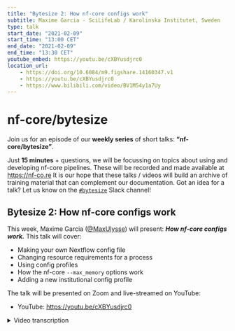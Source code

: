 ```yaml
---
title: "Bytesize 2: How nf-core configs work"
subtitle: Maxime Garcia - SciLifeLab / Karolinska Institutet, Sweden
type: talk
start_date: "2021-02-09"
start_time: "13:00 CET"
end_date: "2021-02-09"
end_time: "13:30 CET"
youtube_embed: https://youtu.be/cXBYusdjrc0
location_url:
    - https://doi.org/10.6084/m9.figshare.14160347.v1
    - https://youtu.be/cXBYusdjrc0
    - https://www.bilibili.com/video/BV1M54y1a7Uy
---
```


# nf-core/bytesize

Join us for an episode of our **weekly series** of short talks: **“nf-core/bytesize”**.

Just **15 minutes** + questions, we will be focussing on topics about using and developing nf-core pipelines.
These will be recorded and made available at <https://nf-co.re>
It is our hope that these talks / videos will build an archive of training material that can complement our documentation. Got an idea for a talk? Let us know on the [`#bytesize`](https://nfcore.slack.com/channels/bytesize) Slack channel!

## Bytesize 2: How nf-core configs work

This week, Maxime Garcia ([@MaxUlysse](http://github.com/MaxUlysse/)) will present: _**How nf-core configs work.**_ This talk will cover:

* Making your own Nextflow config file
* Changing resource requirements for a process
* Using config profiles
* How the nf-core `--max_memory` options work
* Adding a new institutional config profile

The talk will be presented on Zoom and live-streamed on YouTube:

* YouTube: <https://youtu.be/cXBYusdjrc0>

<details markdown="1"><summary>Video transcription</summary>
**Note: This text has been edited to make it more suitable for readers.**

OK, so hello everyone, Maxime here.
I am working for the Swedish Childhood Tumor Biobank which is located at Karolinska Institutet and I am sitting half-time at the National Genomics Infrastructure at SciLifeLab.
Today for the second nf-core Bytesize, I am going to talk about nf-core configs and how they work.

What I like about Nextflow or in fact what I actually love about Nextflow, is its portability, shareability and reusability.
As a challenge I am going to run [nf-core/eager](https://nf-co.re/eager) - a pipeline I am not very familiar with - on the provided test data.
I will be assuming I am running it on a new machine with just Docker installed and I am first going to specify everything on the command-line without using any config file or any profile.
This is not something you should normally attempt.

[[1:04](https://www.youtube.com/watch?v=cXBYusdjrc0&t=1m4s)]
It is actually quite simple.
I install Nextflow with the first command.
The second command will help me download the data that we want and with the third command I'm actually running the latest release of the [nf-core/eager](https://nf-co.re/eager) pipeline.
The last command specifies all the necessary input for the pipeline:

* The container engine I want to use, which is Docker.
* The specific container I want to use is specified with a tag.
* Some resources, for example `max_cpus`.
* The path to the reference genome file, e.g fasta file.

However, we can improve this if we use config files, which is the whole point of this talk:
How do nf-core configs work?

Reading the [documentation](https://www.nextflow.io/docs/latest/config.html) of Nextflow config files, it says you can put all the parameters and all the properties that we need in the pipeline.
This simplifies the command a lot.

[2:18]
So I have made a config file which I call `my_computer.config` in which I have specified how Docker should work and the resources that are available on my computer.
I do not need to specify the actual container for [nf-core/eager](https://nf-co.re/eager) because it is already specified in the `nextflow.config` file, which is provided by the pipeline.
I could also have specified the genome and the input file as well, but as I am planning to run this specific command only once, I prefer to give that on the side.

[3:14]
Another benefit of Nextflow is that I can also use profiles to do the same thing.
Once again, reading the [documentation](https://www.nextflow.io/docs/latest/config.html) is the recommended way to learn how profiles work, but basically profiles are like aliases for configs.
In this new command I am using 2 profiles at once.
I am using the `test.tsv` profile and the Docker profile.

As you might have guessed, the Docker profile provides all the information related to Docker.
The test profile specifies resources for a small computer and also provides information for the input file and the reference genome.
On the contrary to the previous example, the input file and the fasta file is specified in the test profile since these will be used very frequently.

One can easily realise the benefit with profiles in Nextflow with an example.
If I want to run for example, the same command but with Singularity instead of Docker, I just need to specify the Singularity profile instead of the Docker profile.
For nf-core pipelines, the Singularity profile is available by default.
I just have to change the command to use this profile and *voilà*, it is working well!
This is why I like Nextflow and nf-core - it is easy.

So far, the examples have been designed to run on my computer. However people usually have large datasets and it is not possible to run the pipeline on a single computer. So, assuming I want to do this on my institutional server/cluster/HPC instead, we need to ask ourselves some questions:
* Which container/virtual environment engine is available to us?
* What are the available resources?
* Which scheduler or executor are we using?
* Where are the reference files?
* Where are the input files?

[5:33]
If we have the answers to all of these questions, we can put it in a config file.
So for example here on this fictional server, my config will contain everything that I need to run my project.
In the Singularity scope I have defined where the Singularity containers will be located.
I have enabled Singularity because of course I want Nextflow to work with Singularity.
I have also specified some specific options for Singularity to run, so that I know that it mounts the proper folder.

In the process scope I've specified the singularity module to be loaded every time I run a job.
I've also specified the slurm executor together with some specific cluster options on my cluster to say in this case a project ID that should be used.
Finally, I specify what resources are available on my cluster.

This is now just a config file, but in order to enable other people to use this it would be good to make it into a profile.
According to the [documentation](https://github.com/nf-core/configs#adding-a-new-config) that we have on Github for nf-core configs, I should start by forking the [nf-core config repository](https://github.com/nf-core/configs).
Then I copy the config file that I have already created and I put it here in the folder `conf/my_hpc.config`.

[7:43]
In the `nfcore_custom.config` file, I add a specific line that tells Nextflow to look for this specific config when I use this profile.
Of course do not forget to also update the documentation and the CI tests.
This is ideally done on a specific branch on my personal fork of this repository so that you can easily create a pull request on the [nf-core config repository](https://github.com/nf-core/configs).
Other people in the community will then have a look at it and have some comments, and eventually approve it and merge it when satisfied.

[8:35]
Here are some tips:
All nf-core pipelines are designed for usage on a typical HPC, with reasonable default resources for each process.
It will actually look more or less like this for every pipeline In the `conf/base.config`.
We will have specific resources that are defined for CPU, memory and runtime in the process scope.
These are just the default ones, they are usually overridden for processes with specific labels.
There are usually several labels and we try to make them as broad as possible to work on a typical cluster but of course you might need to adjust that for your own cluster.
Finally, in the `nextflow.config` of each nf-core pipeline, the maximum resources are specified.

Another tip is that the 'max resources' is just a threshold not to go over, so changing it will change the limit but it will not change the resources that the pipeline will start with.
If you want to change the base resources you must look at the CPU, memory, and time properties in the process scope.

[9:57]
Here is an example of how to change that.
Within the process scope, you can use different process selectors.
Specifically the ‘withName’ and ‘withLabel’ selectors are useful if you want to change the properties for one process or for multiple processes that share the same type.

[10:23]
You can also include a config file within a profile, it could be quite useful.
You can also test your profile online if you made your PR (pull request) but if it is not yet merged, you can specify the config_custom_base pointing to your own fork of the nf-core config repository.

Some final messages to end this talk:
* Read the docs. Everything is in the docs.
* Try things out, and do not hesitate to ask questions.
* Stay tuned for more Bytesize talks.
* Get involved: Join the nf-core Github organisation, follow us on Twitter and on Youtube.

[11:33]
I would like to thank everyone at my institute, sponsors and all the institutes I am collaborating with.
Here are all the institutes that are collaborating with us on this nf-core project.
And here are all the Github collaborators within nf-core.

[11:59]
Finally, some concluding important links including a link to these slides.
If you have any questions, now is the time.

</details>
